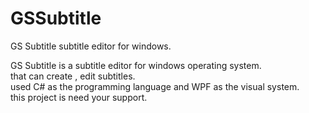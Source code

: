 # GSSubtitle
GS Subtitle subtitle editor for windows.

GS Subtitle is a subtitle editor for windows operating system.</br>
that can create , edit subtitles.</br>
used C# as the programming language and WPF as the visual system.<br/>
this project is need your support. 

